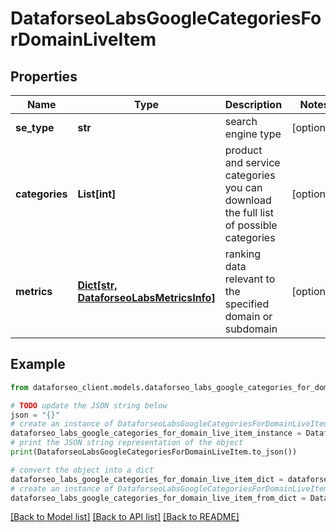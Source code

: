 # DataforseoLabsGoogleCategoriesForDomainLiveItem


## Properties

Name | Type | Description | Notes
------------ | ------------- | ------------- | -------------
**se_type** | **str** | search engine type | [optional] 
**categories** | **List[int]** | product and service categories you can download the full list of possible categories | [optional] 
**metrics** | [**Dict[str, DataforseoLabsMetricsInfo]**](DataforseoLabsMetricsInfo.md) | ranking data relevant to the specified domain or subdomain | [optional] 

## Example

```python
from dataforseo_client.models.dataforseo_labs_google_categories_for_domain_live_item import DataforseoLabsGoogleCategoriesForDomainLiveItem

# TODO update the JSON string below
json = "{}"
# create an instance of DataforseoLabsGoogleCategoriesForDomainLiveItem from a JSON string
dataforseo_labs_google_categories_for_domain_live_item_instance = DataforseoLabsGoogleCategoriesForDomainLiveItem.from_json(json)
# print the JSON string representation of the object
print(DataforseoLabsGoogleCategoriesForDomainLiveItem.to_json())

# convert the object into a dict
dataforseo_labs_google_categories_for_domain_live_item_dict = dataforseo_labs_google_categories_for_domain_live_item_instance.to_dict()
# create an instance of DataforseoLabsGoogleCategoriesForDomainLiveItem from a dict
dataforseo_labs_google_categories_for_domain_live_item_from_dict = DataforseoLabsGoogleCategoriesForDomainLiveItem.from_dict(dataforseo_labs_google_categories_for_domain_live_item_dict)
```
[[Back to Model list]](../README.md#documentation-for-models) [[Back to API list]](../README.md#documentation-for-api-endpoints) [[Back to README]](../README.md)


